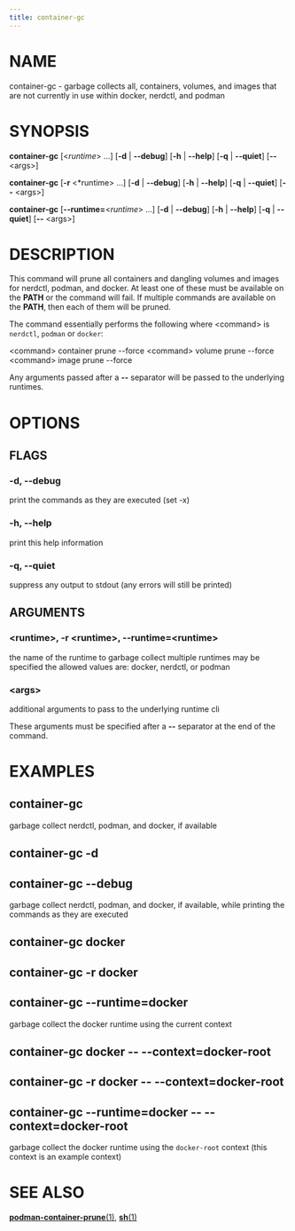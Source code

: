 ```yaml
---
title: container-gc
---
```


# NAME

container-gc - garbage collects all, containers, volumes, and images that are not currently in use within docker,
nerdctl, and podman

# SYNOPSIS

**container-gc** [<*runtime*> ...] [**-d** | **--debug**] [**-h** | **--help**] [**-q** | **--quiet**] [**--** \<args\>]

**container-gc** [**-r** <*runtime> ...] [**-d** | **--debug**] [**-h** | **--help**] [**-q** | **--quiet**] [**--** \<args\>]

**container-gc** [**--runtime=**<*runtime*> ...] [**-d** | **--debug**] [**-h** | **--help**] [**-q** | **--quiet**] [**--** \<args\>]


# DESCRIPTION

This command will prune all containers and dangling volumes and images for nerdctl, podman, and docker. At least one of
these must be available on the **PATH** or the command will fail. If multiple commands are available on the **PATH**,
then each of them will be pruned.

The command essentially performs the following where \<command\> is `nerdctl`, `podman` or `docker`:

\<command\> container prune --force
\<command\> volume prune --force
\<command\> image prune --force

Any arguments passed after a **--** separator will be passed to the underlying runtimes.

# OPTIONS

## FLAGS

### -d, --debug

print the commands as they are executed (set -x)

### -h, --help

print this help information

### -q, --quiet

suppress any output to stdout (any errors will still be printed)

## ARGUMENTS

### \<runtime\>, -r \<runtime\>, --runtime=\<runtime\>

the name of the runtime to garbage collect
multiple runtimes may be specified
the allowed values are: docker, nerdctl, or podman

###  \<args\>

additional arguments to pass to the underlying runtime cli

These arguments must be specified after a **--** separator at the end of the command.

# EXAMPLES

## container-gc

garbage collect nerdctl, podman, and docker, if available

## container-gc -d
## container-gc --debug

garbage collect nerdctl, podman, and docker, if available, while printing the commands as they are executed

## container-gc docker
## container-gc -r docker
## container-gc --runtime=docker

garbage collect the docker runtime using the current context

## container-gc docker -- --context=docker-root
## container-gc -r docker -- --context=docker-root
## container-gc --runtime=docker -- --context=docker-root

garbage collect the docker runtime using the `docker-root` context (this context is an example context)

# SEE ALSO

[**podman-container-prune**(1)](https://docs.podman.io/en/latest/markdown/podman-container-prune.1.html),
[**sh**(1)](https://man.openbsd.org/sh.1)
